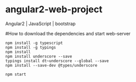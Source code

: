 # angular2-web-project
Angular2 | JavaScript | bootstrap

#How to download the dependencies and start web-server
```
npm install -g typescript
npm install -g typings
npm install
npm install underscore --save
typings install dt~underscore --global --save
npm install --save-dev @types/underscore

npm start
```
